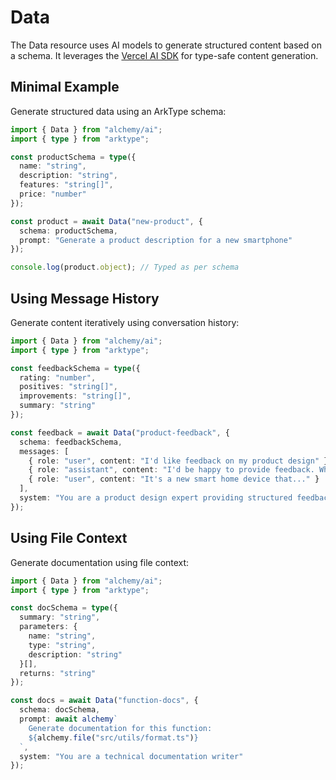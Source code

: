 # Data

The Data resource uses AI models to generate structured content based on a schema. It leverages the [Vercel AI SDK](https://sdk.vercel.ai/docs) for type-safe content generation.

## Minimal Example

Generate structured data using an ArkType schema:

```ts
import { Data } from "alchemy/ai";
import { type } from "arktype";

const productSchema = type({
  name: "string",
  description: "string", 
  features: "string[]",
  price: "number"
});

const product = await Data("new-product", {
  schema: productSchema,
  prompt: "Generate a product description for a new smartphone"
});

console.log(product.object); // Typed as per schema
```

## Using Message History

Generate content iteratively using conversation history:

```ts
import { Data } from "alchemy/ai";
import { type } from "arktype";

const feedbackSchema = type({
  rating: "number",
  positives: "string[]",
  improvements: "string[]",
  summary: "string"
});

const feedback = await Data("product-feedback", {
  schema: feedbackSchema,
  messages: [
    { role: "user", content: "I'd like feedback on my product design" },
    { role: "assistant", content: "I'd be happy to provide feedback. What's your product?" },
    { role: "user", content: "It's a new smart home device that..." }
  ],
  system: "You are a product design expert providing structured feedback"
});
```

## Using File Context

Generate documentation using file context:

```ts
import { Data } from "alchemy/ai";
import { type } from "arktype";

const docSchema = type({
  summary: "string",
  parameters: {
    name: "string",
    type: "string", 
    description: "string"
  }[],
  returns: "string"
});

const docs = await Data("function-docs", {
  schema: docSchema,
  prompt: await alchemy`
    Generate documentation for this function:
    ${alchemy.file("src/utils/format.ts")}
  `,
  system: "You are a technical documentation writer"
});
```